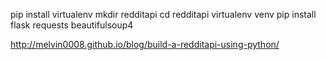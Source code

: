 pip install virtualenv
mkdir redditapi
cd redditapi
virtualenv venv
pip install flask requests beautifulsoup4

http://melvin0008.github.io/blog/build-a-redditapi-using-python/
